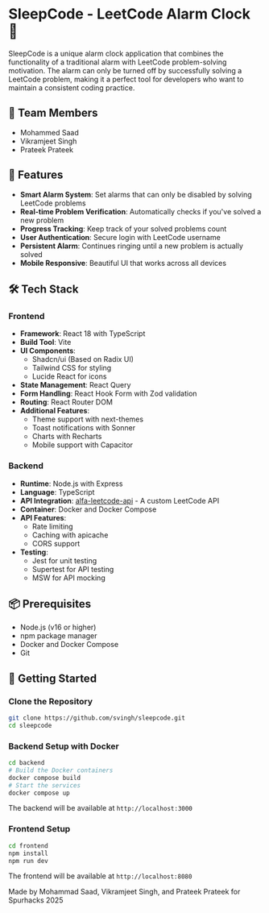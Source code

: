 # SleepCode - LeetCode Alarm Clock 🚀

SleepCode is a unique alarm clock application that combines the functionality of a traditional alarm with LeetCode problem-solving motivation. The alarm can only be turned off by successfully solving a LeetCode problem, making it a perfect tool for developers who want to maintain a consistent coding practice.

## 👥 Team Members

- Mohammed Saad
- Vikramjeet Singh
- Prateek Prateek

## 🌟 Features

- **Smart Alarm System**: Set alarms that can only be disabled by solving LeetCode problems
- **Real-time Problem Verification**: Automatically checks if you've solved a new problem
- **Progress Tracking**: Keep track of your solved problems count
- **User Authentication**: Secure login with LeetCode username
- **Persistent Alarm**: Continues ringing until a new problem is actually solved
- **Mobile Responsive**: Beautiful UI that works across all devices

## 🛠️ Tech Stack

### Frontend
- **Framework**: React 18 with TypeScript
- **Build Tool**: Vite
- **UI Components**: 
  - Shadcn/ui (Based on Radix UI)
  - Tailwind CSS for styling
  - Lucide React for icons
- **State Management**: React Query
- **Form Handling**: React Hook Form with Zod validation
- **Routing**: React Router DOM
- **Additional Features**:
  - Theme support with next-themes
  - Toast notifications with Sonner
  - Charts with Recharts
  - Mobile support with Capacitor

### Backend
- **Runtime**: Node.js with Express
- **Language**: TypeScript
- **API Integration**: [alfa-leetcode-api](https://github.com/alfaarghya/alfa-leetcode-api) - A custom LeetCode API
- **Container**: Docker and Docker Compose
- **API Features**:
  - Rate limiting
  - Caching with apicache
  - CORS support
- **Testing**:
  - Jest for unit testing
  - Supertest for API testing
  - MSW for API mocking

## 📦 Prerequisites

- Node.js (v16 or higher)
- npm package manager
- Docker and Docker Compose
- Git

## 🚀 Getting Started

### Clone the Repository

```bash
git clone https://github.com/svingh/sleepcode.git
cd sleepcode
```

### Backend Setup with Docker

```bash
cd backend
# Build the Docker containers
docker compose build
# Start the services
docker compose up
```

The backend will be available at `http://localhost:3000`

### Frontend Setup

```bash
cd frontend
npm install
npm run dev
```

The frontend will be available at `http://localhost:8080`


Made by Mohammad Saad, Vikramjeet Singh, and Prateek Prateek 
for Spurhacks 2025